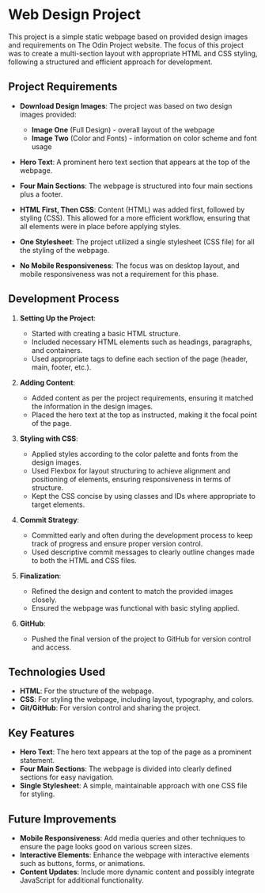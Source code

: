 # Web Design Project

This project is a simple static webpage based on provided design images and requirements on The Odin Project website. The focus of this project was to create a multi-section layout with appropriate HTML and CSS styling, following a structured and efficient approach for development.

## Project Requirements

- **Download Design Images**: The project was based on two design images provided: 
  - **Image One** (Full Design) - overall layout of the webpage
  - **Image Two** (Color and Fonts) - information on color scheme and font usage
  
- **Hero Text**: A prominent hero text section that appears at the top of the webpage.
  
- **Four Main Sections**: The webpage is structured into four main sections plus a footer.
  
- **HTML First, Then CSS**: Content (HTML) was added first, followed by styling (CSS). This allowed for a more efficient workflow, ensuring that all elements were in place before applying styles.

- **One Stylesheet**: The project utilized a single stylesheet (CSS file) for all the styling of the webpage.

- **No Mobile Responsiveness**: The focus was on desktop layout, and mobile responsiveness was not a requirement for this phase.

## Development Process

1. **Setting Up the Project**:
   - Started with creating a basic HTML structure.
   - Included necessary HTML elements such as headings, paragraphs, and containers.
   - Used appropriate tags to define each section of the page (header, main, footer, etc.).

2. **Adding Content**:
   - Added content as per the project requirements, ensuring it matched the information in the design images.
   - Placed the hero text at the top as instructed, making it the focal point of the page.
  
3. **Styling with CSS**:
   - Applied styles according to the color palette and fonts from the design images.
   - Used Flexbox for layout structuring to achieve alignment and positioning of elements, ensuring responsiveness in terms of structure.
   - Kept the CSS concise by using classes and IDs where appropriate to target elements.

4. **Commit Strategy**:
   - Committed early and often during the development process to keep track of progress and ensure proper version control.
   - Used descriptive commit messages to clearly outline changes made to both the HTML and CSS files.

5. **Finalization**:
   - Refined the design and content to match the provided images closely.
   - Ensured the webpage was functional with basic styling applied.

6. **GitHub**:
   - Pushed the final version of the project to GitHub for version control and access.

## Technologies Used

- **HTML**: For the structure of the webpage.
- **CSS**: For styling the webpage, including layout, typography, and colors.
- **Git/GitHub**: For version control and sharing the project.

## Key Features

- **Hero Text**: The hero text appears at the top of the page as a prominent statement.
- **Four Main Sections**: The webpage is divided into clearly defined sections for easy navigation.
- **Single Stylesheet**: A simple, maintainable approach with one CSS file for styling.

## Future Improvements

- **Mobile Responsiveness**: Add media queries and other techniques to ensure the page looks good on various screen sizes.
- **Interactive Elements**: Enhance the webpage with interactive elements such as buttons, forms, or animations.
- **Content Updates**: Include more dynamic content and possibly integrate JavaScript for additional functionality.